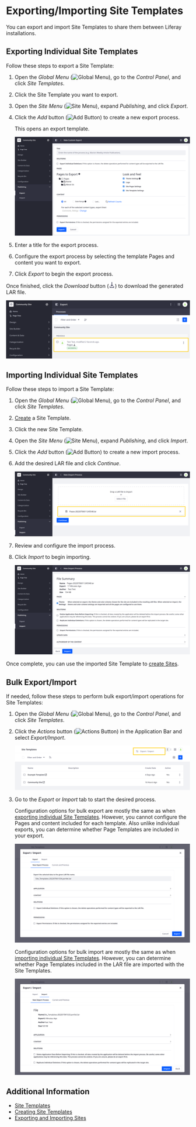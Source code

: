 # Exporting/Importing Site Templates

You can export and import Site Templates to share them between Liferay installations.

## Exporting Individual Site Templates

Follow these steps to export a Site Template:

1. Open the *Global Menu* (![Global Menu](../../../images/icon-applications-menu.png)), go to the *Control Panel*, and click *Site Templates*.

1. Click the Site Template you want to export.

1. Open the *Site Menu* (![Site Menu](../../../images/icon-product-menu.png)), expand *Publishing*, and click *Export*.

1. Click the *Add* button (![Add Button](../../../images/icon-add.png)) to create a new export process.

   This opens an export template.

   ![Name and configure the template export process.](./exporting-importing-site-templates/images/01.png)

1. Enter a title for the export process.

1. Configure the export process by selecting the template Pages and content you want to export.

1. Click *Export* to begin the export process.

Once finished, click the *Download* button (![Download Button](../../../images/icon-download.png)) to download the generated LAR file.

![Download the generated LAR file.](./exporting-importing-site-templates/images/02.png)

## Importing Individual Site Templates

Follow these steps to import a Site Template:

1. Open the *Global Menu* (![Global Menu](../../../images/icon-applications-menu.png)), go to the *Control Panel*, and click *Site Templates*.

1. [Create](./creating-site-templates.md) a Site Template.

1. Click the new Site Template.

1. Open the *Site Menu* (![Site Menu](../../../images/icon-product-menu.png)), expand *Publishing*, and click *Import*.

1. Click the *Add* button (![Add Button](../../../images/icon-add.png)) to create a new import process.

1. Add the desired LAR file and click *Continue*.

   ![Add the LAR file and click Continue.](./exporting-importing-site-templates/images/03.png)

1. Review and configure the import process.

1. Click *Import* to begin importing.

   ![Configure and begin the import process.](./exporting-importing-site-templates/images/04.png)

Once complete, you can use the imported Site Template to [create Sites](../creating-sites.md).

## Bulk Export/Import

If needed, follow these steps to perform bulk export/import operations for Site Templates:

1. Open the *Global Menu* (![Global Menu](../../../images/icon-applications-menu.png)), go to the *Control Panel*, and click *Site Templates*.

1. Click the *Actions* button (![Actions Button](../../../images/icon-actions.png)) in the Application Bar and select *Export/Import*.

   ![Click and Actions button in the Application Bar and select Export/Import.](./exporting-importing-site-templates/images/05.png)

1. Go to the *Export* or *Import* tab to start the desired process.

   Configuration options for bulk export are mostly the same as when [exporting individual Site Templates](#exporting-individual-site-templates). However, you cannot configure the Pages and content included for each template. Also unlike individual exports, you can determine whether Page Templates are included in your export.

   ![Go to the Export tab to export all Site Templates in your instance.](./exporting-importing-site-templates/images/06.png)

   Configuration options for bulk import are mostly the same as when [importing individual Site Templates](#importing-individual-site-templates). However, you can determine whether Page Templates included in the LAR file are imported with the Site Templates.

   ![Go to the Import tab to import an LAR file with multiple Site Templates.](./exporting-importing-site-templates/images/07.png)

## Additional Information

* [Site Templates](../site-templates.md)
* [Creating Site Templates](./creating-site-templates.md)
* [Exporting and Importing Sites](../exporting-and-importing-sites.md)
